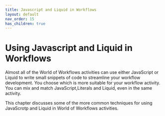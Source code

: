```yaml
---
title: Javascript and Liquid in Workflows
layout: default
nav_order: 15
has_children: true
---
```


# Using Javascript and Liquid in Workflows

Almost all of the World of Workflows activities can use either JavaScript or Liquid to write small snippets of code to streamline your workflow development.  You choose which is more suitable for your workflow activity.  You can mix and match JavaScript,Literals and Liquid, even in the same activity.

This chapter discusses some of the more common techniques for using JavaScrotp and Liquid in World of Workflows activities.
